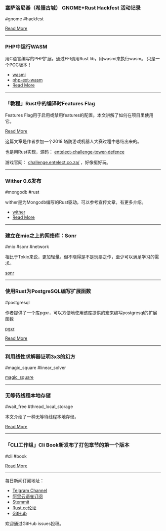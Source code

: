 ### 塞萨洛尼基（希腊古城） GNOME+Rust Hackfest 活动记录

#gnome #hackfest

[Read More](https://blog.guillaume-gomez.fr/articles/2018-11-19+GNOME%2BRust+Hackfest+in+Thessaloniki)

---

### PHP中运行WASM 

用C语言编写的PHP扩展，通过FFI调用Rust lib，用wasmi来执行wasm。 只是一个POC版本！

- [wasmi](https://github.com/paritytech/wasmi)
- [php-ext-wasm](https://github.com/Hywan/php-ext-wasm)
- [Read More](https://www.reddit.com/r/rust/comments/9y7wl6/run_wasm_in_php_natively_php_extension_written_in/)

---

### 「教程」Rust中的编译时Features Flag

Features Flag用于启用或禁用features的配置。本文讲解了如何在项目里使用它。

[Read More](https://www.worthe-it.co.za/programming/2018/11/18/compile-time-feature-flags-in-rust.html)

这篇文章是作者参加一个2018 塔防游戏机器人大赛过程中总结出来的。

也是用Rust实现，源码： [entelect-challenge-tower-defence](https://github.com/JWorthe/entelect-challenge-tower-defence)

游戏官网： [challenge.entelect.co.za/](https://challenge.entelect.co.za/) ，好像挺好玩。

---

### Wither 0.6发布

#mongodb #rust

wither是为Mongodb编写的Rust驱动。可以参考宣传文章，有更多介绍。

- [wither](https://github.com/thedodd/wither)
- [Read More](https://medium.com/docql/https-medium-com-docql-rust-mongodb-wither-13e803c9ae72)

---

### 建立在mio之上的网络库：Sonr

#mio #sonr #network

相比于Tokio来说，更加轻量。但不晓得是不是玩票之作，至少可以满足学习的需求。

[sonr](https://github.com/hagsteel/sonr)

---

### 使用Rust为PostgreSQL编写扩展函数

#postgresql 

作者提供了一个库pgxr，可以方便地使用该库提供的宏来编写postgresql的扩展函数

[pgxr](https://github.com/clia/pgxr)

[Read More](https://www.reddit.com/r/rust/comments/9y2yjq/write_postgresql_extension_functions_as_stored/)

---

### 利用线性求解器证明3x3的幻方

#magic_square #linear_solver

[magic_square](https://github.com/advancedresearch/linear_solver/blob/master/examples/magic_square.rs)

---

### 无等待线程本地存储

#wait_free #thread_local_storage

本文介绍了一种无等待线程本地存储。

[Read More](https://bzim.gitlab.io/blog/posts/wait-free-per-object-thread-local-storage.html)

---

### 「CLI工作组」Cli Book新发布了打包章节的第一个版本

#cli #book

[Read More](https://rust-lang-nursery.github.io/cli-wg/tutorial/packaging.html)

---

每日新闻订阅地址：

- [Telgram Channel](https://t.me/rust_daily_news )
- [阿里云语雀订阅](https://www.yuque.com/chaosbot/rustnews)
- [Stemmit](https://steemit.com/@blackanger)
- [Rust.cc论坛](https://rust.cc)
- [GitHub](https://github.com/RustStudy/rust_daily_news)

欢迎通过GitHub issues投稿。